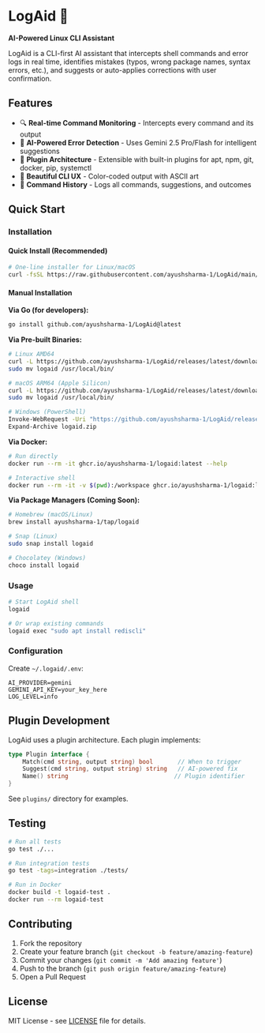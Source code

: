 # LogAid 🚀

**AI-Powered Linux CLI Assistant**

LogAid is a CLI-first AI assistant that intercepts shell commands and error logs in real time, identifies mistakes (typos, wrong package names, syntax errors, etc.), and suggests or auto-applies corrections with user confirmation.

## Features

- 🔍 **Real-time Command Monitoring** - Intercepts every command and its output
- 🧠 **AI-Powered Error Detection** - Uses Gemini 2.5 Pro/Flash for intelligent suggestions
- 🔌 **Plugin Architecture** - Extensible with built-in plugins for apt, npm, git, docker, pip, systemctl
- 🎨 **Beautiful CLI UX** - Color-coded output with ASCII art
- 📝 **Command History** - Logs all commands, suggestions, and outcomes

## Quick Start

### Installation

#### Quick Install (Recommended)
```bash
# One-line installer for Linux/macOS
curl -fsSL https://raw.githubusercontent.com/ayushsharma-1/LogAid/main/install.sh | bash
```

#### Manual Installation

**Via Go (for developers):**
```bash
go install github.com/ayushsharma-1/LogAid@latest
```

**Via Pre-built Binaries:**
```bash
# Linux AMD64
curl -L https://github.com/ayushsharma-1/LogAid/releases/latest/download/logaid-linux-amd64.tar.gz | tar -xz
sudo mv logaid /usr/local/bin/

# macOS ARM64 (Apple Silicon)
curl -L https://github.com/ayushsharma-1/LogAid/releases/latest/download/logaid-darwin-arm64.tar.gz | tar -xz
sudo mv logaid /usr/local/bin/

# Windows (PowerShell)
Invoke-WebRequest -Uri "https://github.com/ayushsharma-1/LogAid/releases/latest/download/logaid-windows-amd64.zip" -OutFile "logaid.zip"
Expand-Archive logaid.zip
```

**Via Docker:**
```bash
# Run directly
docker run --rm -it ghcr.io/ayushsharma-1/logaid:latest --help

# Interactive shell
docker run --rm -it -v $(pwd):/workspace ghcr.io/ayushsharma-1/logaid:latest
```

**Via Package Managers (Coming Soon):**
```bash
# Homebrew (macOS/Linux)
brew install ayushsharma-1/tap/logaid

# Snap (Linux)
sudo snap install logaid

# Chocolatey (Windows)
choco install logaid
```

### Usage

```bash
# Start LogAid shell
logaid

# Or wrap existing commands
logaid exec "sudo apt install rediscli"
```

### Configuration

Create `~/.logaid/.env`:

```env
AI_PROVIDER=gemini
GEMINI_API_KEY=your_key_here
LOG_LEVEL=info
```

## Plugin Development

LogAid uses a plugin architecture. Each plugin implements:

```go
type Plugin interface {
    Match(cmd string, output string) bool       // When to trigger
    Suggest(cmd string, output string) string   // AI-powered fix
    Name() string                              // Plugin identifier
}
```

See `plugins/` directory for examples.

## Testing

```bash
# Run all tests
go test ./...

# Run integration tests
go test -tags=integration ./tests/

# Run in Docker
docker build -t logaid-test .
docker run --rm logaid-test
```

## Contributing

1. Fork the repository
2. Create your feature branch (`git checkout -b feature/amazing-feature`)
3. Commit your changes (`git commit -m 'Add amazing feature'`)
4. Push to the branch (`git push origin feature/amazing-feature`)
5. Open a Pull Request

## License

MIT License - see [LICENSE](LICENSE) file for details.
